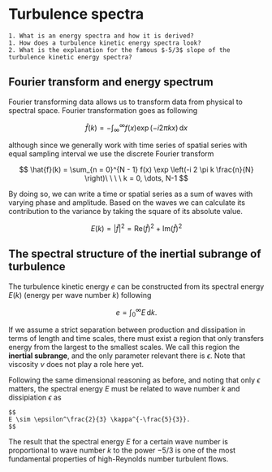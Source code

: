 # Turbulence spectra

```{admonition} Questions to be answered in this chapter
1. What is an energy spectra and how it is derived?
1. How does a turbulence kinetic energy spectra look?
2. What is the explanation for the famous $-5/3$ slope of the turbulence kinetic energy spectra?
```

## Fourier transform and energy spectrum
Fourier transforming data allows us to transform data from physical to spectral space. Fourier transformation goes as following

$$
\hat{f}(k) = -\int_\infty^\infty f(x) \exp \left( - i 2 \pi k x \right)\,\mathrm{d} x
$$

although since we generally work with time series of spatial series with equal sampling interval we use the discrete Fourier transform

$$
\hat{f}(k) = \sum_{n = 0}^{N - 1} f(x) \exp \left(-i 2 \pi k \frac{n}{N} \right)\ \ \ \ k = 0, \dots, N-1
$$

By doing so, we can write a time or spatial series as a sum of waves with varying phase and amplitude.
Based on the waves we can calculate its contribution to the variance by taking the square of its absolute value.

$$
E \left( k \right) = \left| \hat{f} \right|^2 =  \mathrm{Re} \left( \hat{f} \right)^2 + \mathrm{Im} \left( \hat{f} \right)^2
$$


## The spectral structure of the inertial subrange of turbulence
The turbulence kinetic energy $e$ can be constructed from its spectral energy $E(k)$ (energy per wave number $k$) following

$$
e = \int_0^\infty E\,\mathrm{d}k.
$$

If we assume a strict separation between production and dissipation in terms of length and time scales, there must exist a region that only transfers energy from the largest to the smallest scales.
We call this region the **inertial subrange**, and the only parameter relevant there is $\epsilon$.
Note that viscosity $\nu$ does not play a role here yet.

Following the same dimensional reasoning as before, and noting that only $\epsilon$ matters, the spectral energy $E$ must be related to wave number $k$ and dissipiation $\epsilon$ as

```{admonition} Kolmogorov scaling of the intertial subrange
$$
E \sim \epsilon^\frac{2}{3} \kappa^{-\frac{5}{3}}.
$$
```

The result that the spectral energy $E$ for a certain wave number is proportional to wave number $k$ to the power $-5/3$ is one of the most fundamental properties of high-Reynolds number turbulent flows.
